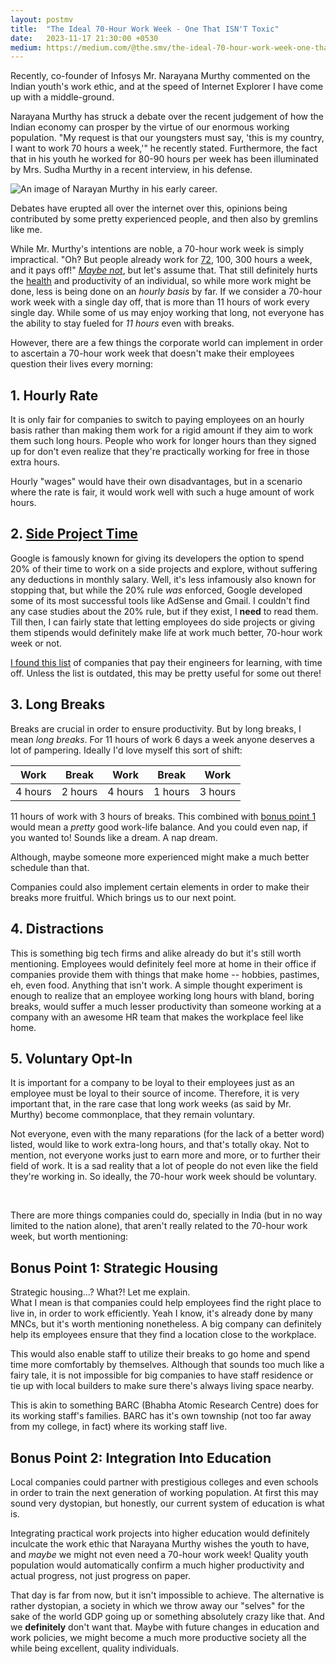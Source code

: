 ```yaml
---
layout: postmv
title:  "The Ideal 70-Hour Work Week - One That ISN'T Toxic"
date:   2023-11-17 21:30:00 +0530
medium: https://medium.com/@the.smv/the-ideal-70-hour-work-week-one-that-isnt-toxic-27f3ac332bb8
---
```

Recently, co-founder of Infosys Mr. Narayana Murthy commented on the Indian youth's work ethic, and at the speed of Internet Explorer I have come up with a middle-ground.

Narayana Murthy has struck a debate over the recent judgement of how the Indian economy can prosper by the virtue of our enormous working population. "My request is that our youngsters must say, 'this is my country, I want to work 70 hours a week,'" he recently stated. Furthermore, the fact that in his youth he worked for 80-90 hours per week has been illuminated by Mrs. Sudha Murthy in a recent interview, in his defense.

![An image of Narayan Murthy in his early career.](/blog/assets/images/narayan-murthy.jpg)

Debates have erupted all over the internet over this, opinions being contributed by some pretty experienced people, and then also by gremlins like me.

While Mr. Murthy's intentions are noble, a 70-hour work week is simply impractical. "Oh? But people already work for [72](https://en.wikipedia.org/wiki/996_working_hour_system), 100, 300 hours a week, and it pays off!" *[Maybe not](https://cs.stanford.edu/people/eroberts/cs181/projects/crunchmode/econ-hours-productivity.html)*, but let's assume that. That still definitely hurts the [health](https://www.ncbi.nlm.nih.gov/pmc/articles/PMC6617405/) and productivity of an individual, so while more work might be done, less is being done on an *hourly basis* by far. If we consider a 70-hour work week with a single day off, that is more than 11 hours of work every single day. While some of us may enjoy working that long, not everyone has the ability to stay fueled for *11 hours* even with breaks.

However, there are a few things the corporate world can implement in order to ascertain a 70-hour work week that doesn't make their employees question their lives every morning:

## 1. Hourly Rate
It is only fair for companies to switch to paying employees on an hourly basis rather than making them work for a rigid amount if they aim to work them such long hours. People who work for longer hours than they signed up for don't even realize that they're practically working for free in those extra hours.

Hourly "wages" would have their own disadvantages, but in a scenario where the rate is fair, it would work well with such a huge amount of work hours.

## 2. [Side Project Time](https://en.wikipedia.org/wiki/Side_project_time)
Google is famously known for giving its developers the option to spend 20% of their time to work on a side projects and explore, without suffering any deductions in monthly salary. Well, it's less infamously also known for stopping that, but while the 20% rule *was* enforced, Google developed some of its most successful tools like AdSense and Gmail. I couldn't find any case studies about the 20% rule, but if they exist, I **need** to read them. Till then, I can fairly state that letting employees do side projects or giving them stipends would definitely make life at work much better, 70-hour work week or not.

[I found this list](https://github.com/codecrafters-io/learning-stipends) of companies that pay their engineers for learning, with time off. Unless the list is outdated, this may be pretty useful for some out there!

## 3. Long Breaks
Breaks are crucial in order to ensure productivity. But by long breaks, I mean *long breaks*. For 11 hours of work 6 days a week anyone deserves a lot of pampering. Ideally I'd love myself this sort of shift:

| Work    | Break   | Work    | Break   | Work    |
|---------|---------|---------|---------|---------|
| 4 hours | 2 hours | 4 hours | 1 hours | 3 hours |

11 hours of work with 3 hours of breaks. This combined with [bonus point 1](#bonus-point-1-strategic-housing) would mean a *pretty* good work-life balance. And you could even nap, if you wanted to! Sounds like a dream. A nap dream.

Although, maybe someone more experienced might make a much better schedule than that.

Companies could also implement certain elements in order to make their breaks more fruitful. Which brings us to our next point.

## 4. Distractions
This is something big tech firms and alike already do but it's still worth mentioning. Employees would definitely feel more at home in their office if companies provide them with things that make home -- hobbies, pastimes, eh, even food. Anything that isn't work. A simple thought experiment is enough to realize that an employee working long hours with bland, boring breaks, would suffer a much lesser productivity than someone working at a company with an awesome HR team that makes the workplace feel like home.

## 5. Voluntary Opt-In
It is important for a company to be loyal to their employees just as an employee must be loyal to their source of income. Therefore, it is very important that, in the rare case that long work weeks (as said by Mr. Murthy) become commonplace, that they remain voluntary.

Not everyone, even with the many reparations (for the lack of a better word) listed, would like to work extra-long hours, and that's totally okay. Not to mention, not everyone works just to earn more and more, or to further their field of work. It is a sad reality that a lot of people do not even like the field they're working in. So ideally, the 70-hour work week should be voluntary.

<br>

There are more things companies could do, specially in India (but in no way limited to the nation alone), that aren't really related to the 70-hour work week, but worth mentioning:
## Bonus Point 1: Strategic Housing
Strategic housing...? What?! Let me explain.  
What I mean is that companies could help employees find the right place to live in, in order to work efficiently. Yeah I know, it's already done by many MNCs, but it's worth mentioning nonetheless. A big company can definitely help its employees ensure that they find a location close to the workplace.

This would also enable staff to utilize their breaks to go home and spend time more comfortably by themselves. Although that sounds too much like a fairy tale, it is not impossible for big companies to have staff residence or tie up with local builders to make sure there's always living space nearby.

This is akin to something BARC (Bhabha Atomic Research Centre) does for its working staff's families. BARC has it's own township (not too far away from my college, in fact) where its working staff live.

## Bonus Point 2: Integration Into Education
Local companies could partner with prestigious colleges and even schools in order to train the next generation of working population. At first this may sound very dystopian, but honestly, our current system of education is what is.

Integrating practical work projects into higher education would definitely inculcate the work ethic that Narayana Murthy wishes the youth to have, and *maybe* we might not even need a 70-hour work week! Quality youth population would automatically confirm a much higher productivity and actual progress, not just progress on paper.

That day is far from now, but it isn't impossible to achieve. The alternative is rather dystopian, a society in which we throw away our "selves" for the sake of the world GDP going up or something absolutely crazy like that. And we **definitely** don't want that. Maybe with future changes in education and work policies, we might become a much more productive society all the while being excellent, quality individuals. 